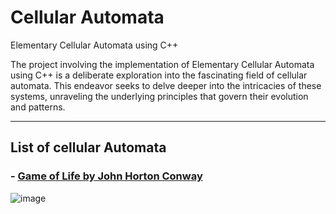 # Cellular Automata
Elementary Cellular Automata using C++

The project involving the implementation of Elementary Cellular Automata using C++ is a deliberate exploration into the fascinating field of cellular automata. This endeavor seeks to delve deeper into the intricacies of these systems, unraveling the underlying principles that govern their evolution and patterns.
<hr>

## List of cellular Automata
### - [Game of Life by John Horton Conway](https://github.com/ThePixelated/Cellular_Automata/tree/main/Game%20of%20Life)
![image](https://github.com/ThePixelated/Cellular_Automata/assets/44131061/ff010215-bedf-46a3-b8b8-dd15fb89b44d)
